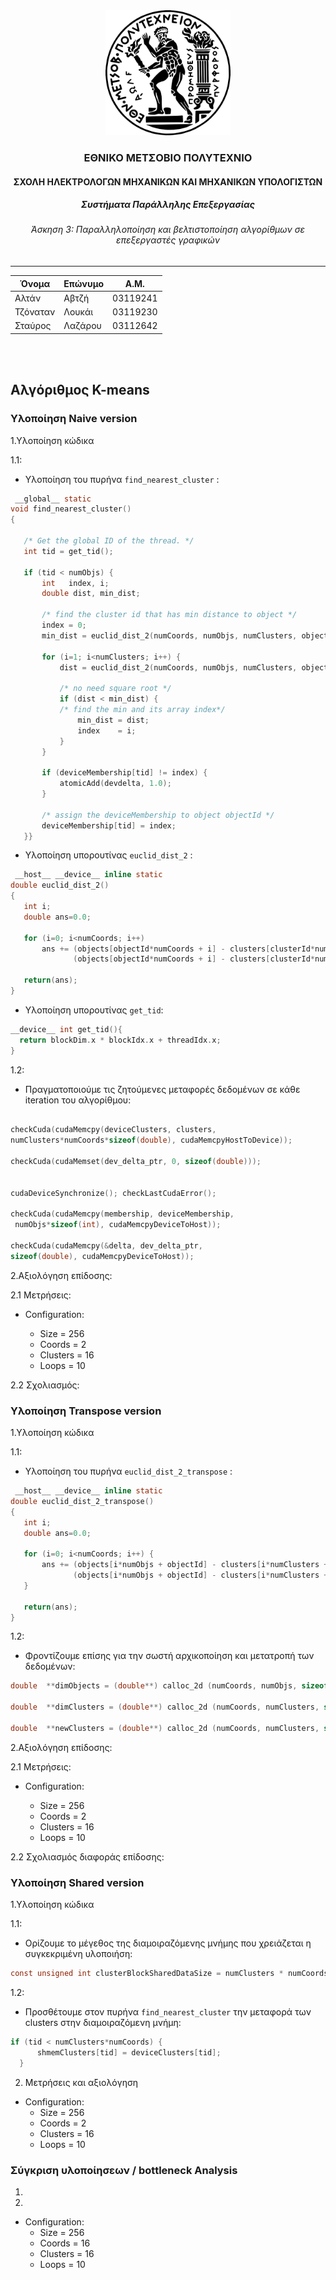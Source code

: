 <div align='center'>
  <img src='../a2/ntua.svg' width=200>
  <br/>
  <h3>ΕΘΝΙΚΟ ΜΕΤΣΟΒΙΟ ΠΟΛΥΤΕΧΝΙΟ</h3>
  <h4>ΣΧΟΛΗ ΗΛΕΚΤΡΟΛΟΓΩΝ ΜΗΧΑΝΙΚΩΝ ΚΑΙ ΜΗΧΑΝΙΚΩΝ ΥΠΟΛΟΓΙΣΤΩΝ</h4>
  <h5>Συστήματα Παράλληλης Επεξεργασίας</h5>
  <h6>Άσκηση 3: Παραλληλοποίηση και βελτιστοποίηση αλγορίθμων σε επεξεργαστές γραφικών</h6>
</div>

---

| Όνομα | Επώνυμο | Α.Μ. |
|-------|---------|------|
| Αλτάν    | Αβτζή   | 03119241 |
| Τζόναταν | Λουκάι  | 03119230 |
| Σταύρος  | Λαζάρου | 03112642 |

<br/>
<br/>

## Αλγόριθμος K-means
### Υλοποίηση Naive version
1.Υλοποίηση κώδικα

1.1:
 - Yλοποίηση του πυρήνα `find_nearest_cluster` :
 ```c 
  __global__ static
void find_nearest_cluster()
{

	/* Get the global ID of the thread. */
    int tid = get_tid();

    if (tid < numObjs) {
        int   index, i;
        double dist, min_dist;

        /* find the cluster id that has min distance to object */
        index = 0;
        min_dist = euclid_dist_2(numCoords, numObjs, numClusters, objects, deviceClusters, tid, 0);

        for (i=1; i<numClusters; i++) {
            dist = euclid_dist_2(numCoords, numObjs, numClusters, objects, deviceClusters, tid, i);

            /* no need square root */
            if (dist < min_dist) { 
            /* find the min and its array index*/
                min_dist = dist;
                index    = i;
            }
        }

        if (deviceMembership[tid] != index) {
            atomicAdd(devdelta, 1.0);
        }

        /* assign the deviceMembership to object objectId */
        deviceMembership[tid] = index;
    }}
  ```
  - Yλοποίηση υπορουτίνας `euclid_dist_2` :
 ```c 
  __host__ __device__ inline static
double euclid_dist_2()
{
    int i;
    double ans=0.0;

    for (i=0; i<numCoords; i++)
        ans += (objects[objectId*numCoords + i] - clusters[clusterId*numCoords + i]) *
               (objects[objectId*numCoords + i] - clusters[clusterId*numCoords + i]);

    return(ans);
}
  ```
   - Υλοποίηση υπορουτίνας `get_tid`:
  ```c 
  __device__ int get_tid(){
	return blockDim.x * blockIdx.x + threadIdx.x;
}
  ```

1.2:
  - Πραγματοποιούμε  τις ζητούμενες μεταφορές δεδομένων σε κάθε iteration του αλγορίθμου:
   ```c 
   
checkCuda(cudaMemcpy(deviceClusters, clusters,
numClusters*numCoords*sizeof(double), cudaMemcpyHostToDevice));

checkCuda(cudaMemset(dev_delta_ptr, 0, sizeof(double)));

		
cudaDeviceSynchronize(); checkLastCudaError();
		
checkCuda(cudaMemcpy(membership, deviceMembership,
    numObjs*sizeof(int), cudaMemcpyDeviceToHost));

checkCuda(cudaMemcpy(&delta, dev_delta_ptr,
sizeof(double), cudaMemcpyDeviceToHost));
  ```



2.Αξιολόγηση επίδοσης:
 
 2.1 Μετρήσεις:
- Configuration:
    - Size = 256
    - Coords = 2
    - Clusters = 16
    - Loops = 10

   <insert plots and comments >


2.2 Σχολιασμός:

   <insert  comments >


### Υλοποίηση Transpose version

1.Υλοποίηση κώδικα

1.1:
 - Yλοποίηση του πυρήνα `euclid_dist_2_transpose` :
 ```c 
  __host__ __device__ inline static
double euclid_dist_2_transpose()
{
    int i;
    double ans=0.0;

    for (i=0; i<numCoords; i++) {
        ans += (objects[i*numObjs + objectId] - clusters[i*numClusters + clusterId]) *
               (objects[i*numObjs + objectId] - clusters[i*numClusters + clusterId]);
    }

    return(ans);
}
  ```
1.2:
 - Φροντίζουμε επίσης για την σωστή αρχικοποίηση και μετατροπή των δεδομένων:
  ```c 
double  **dimObjects = (double**) calloc_2d (numCoords, numObjs, sizeof(double)); 
   
double  **dimClusters = (double**) calloc_2d (numCoords, numClusters, sizeof(double)); 
   
double  **newClusters = (double**) calloc_2d (numCoords, numClusters, sizeof(double)); 
  ```

  2.Αξιολόγηση επίδοσης:
 
 2.1 Μετρήσεις:
- Configuration:
    - Size = 256
    - Coords = 2
    - Clusters = 16
    - Loops = 10

   <insert plots and comments >

2.2 Σχολιασμός διαφοράς επίδοσης: 


### Υλοποίηση Shared version

1.Υλοποίηση κώδικα

1.1:
 - Ορίζουμε το μέγεθος της διαμοιραζόμενης μνήμης που χρειάζεται η συγκεκριμένη υλοποιήση:
 ```c 
const unsigned int clusterBlockSharedDataSize = numClusters * numCoords * sizeof(double);
```
1.2:
 - Προσθέτουμε στον πυρήνα `find_nearest_cluster` την μεταφορά των clusters στην διαμοιραζόμενη μνήμη:
  ```c 
  if (tid < numClusters*numCoords) {
        shmemClusters[tid] = deviceClusters[tid];
    }
  ```


2. Μετρήσεις και αξιολόγηση
- Configuration:
    - Size = 256
    - Coords = 2
    - Clusters = 16
    - Loops = 10


### Σύγκριση υλοποίησεων / bottleneck Analysis
1. <insert comments>
2. 
- Configuration:
    - Size = 256
    - Coords = 16
    - Clusters = 16
    - Loops = 10
<insert comments>



  





 
 

